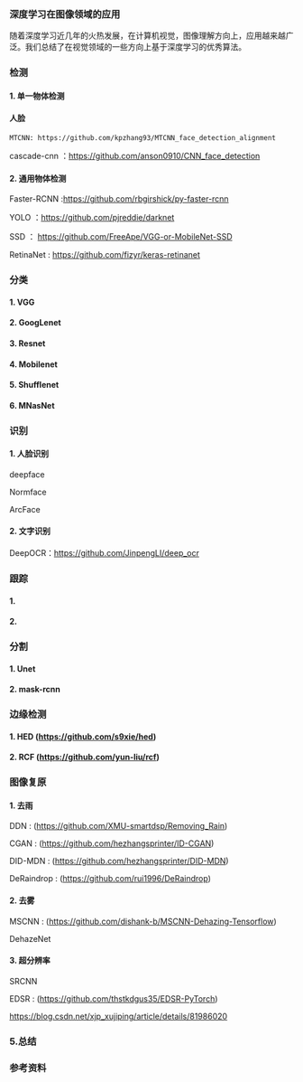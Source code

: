 ### 深度学习在图像领域的应用

随着深度学习近几年的火热发展，在计算机视觉，图像理解方向上，应用越来越广泛。我们总结了在视觉领域的一些方向上基于深度学习的优秀算法。

 
###  检测

#### 1. 单一物体检测

#### 人脸

`MTCNN: https://github.com/kpzhang93/MTCNN_face_detection_alignment`

cascade-cnn ：https://github.com/anson0910/CNN_face_detection

#### 2. 通用物体检测

Faster-RCNN :https://github.com/rbgirshick/py-faster-rcnn

YOLO ：https://github.com/pjreddie/darknet

SSD ： https://github.com/FreeApe/VGG-or-MobileNet-SSD

RetinaNet : https://github.com/fizyr/keras-retinanet

### 分类

#### 1. VGG

#### 2. GoogLenet

#### 3. Resnet

#### 4. Mobilenet

#### 5. Shufflenet

#### 6. MNasNet 

### 识别

#### 1. 人脸识别

deepface  

Normface 

ArcFace

#### 2. 文字识别

DeepOCR：https://github.com/JinpengLI/deep_ocr

### 跟踪

#### 1. 

#### 2. 


### 分割

#### 1. Unet

#### 2. mask-rcnn


### 边缘检测

#### 1. HED (https://github.com/s9xie/hed)

#### 2. RCF (https://github.com/yun-liu/rcf)


### 图像复原

#### 1. 去雨

DDN : (https://github.com/XMU-smartdsp/Removing_Rain)

CGAN : (https://github.com/hezhangsprinter/ID-CGAN)

DID-MDN : (https://github.com/hezhangsprinter/DID-MDN)

DeRaindrop : (https://github.com/rui1996/DeRaindrop)

#### 2. 去雾

MSCNN : (https://github.com/dishank-b/MSCNN-Dehazing-Tensorflow)

DehazeNet 

#### 3. 超分辨率

SRCNN 

EDSR : (https://github.com/thstkdgus35/EDSR-PyTorch)

https://blog.csdn.net/xjp_xujiping/article/details/81986020


### 5.总结



### 参考资料


